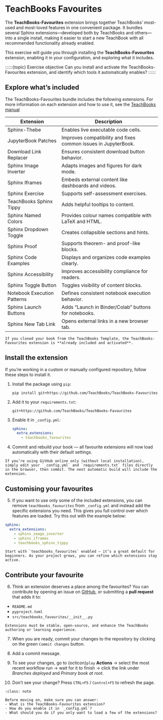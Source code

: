 # TeachBooks Favourites

The **TeachBooks-Favourites** extension brings together TeachBooks’ most-used and most-loved features in one convenient package. It bundles several Sphinx extensions—developed both by TeachBooks and others—into a single install, making it easier to start a new TeachBook with all recommended functionality already enabled.

This exercise will guide you through installing the **TeachBooks-Favourites** extension, enabling it in your configuration, and exploring what it includes.

::::::{topic} Exercise objective
Can you install and activate the TeachBooks-Favourites extension, and identify which tools it automatically enables?
::::::

## Explore what’s included

The TeachBooks-Favourites bundle includes the following extensions. For more information on each extension and how to use it, see the [TeachBooks manual](https://teachbooks.io/manual/features/favourites.html#)

| Extension                   | Description                                                    |
| --------------------------- | -------------------------------------------------------------- |
| Sphinx-Thebe                | Enables live executable code cells.                            |
| JupyterBook Patches         | Improves compatibility and fixes common issues in JupyterBook. |
| Download Link Replacer      | Ensures consistent download button behavior.                   |
| Sphinx Image Inverter       | Adapts images and figures for dark mode.                       |
| Sphinx Iframes              | Embeds external content like dashboards and videos.            |
| Sphinx Exercise             | Supports self-assessment exercises.                            |
| TeachBooks Sphinx Tippy     | Adds helpful tooltips to content.                              |
| Sphinx Named Colors         | Provides colour names compatible with LaTeX and HTML.          |
| Sphinx Dropdown Toggle      | Creates collapsible sections and hints.                        |
| Sphinx Proof                | Supports theorem- and proof-like blocks.                       |
| Sphinx Code Examples        | Displays and organizes code examples clearly.                  |
| Sphinx Accessibility        | Improves accessibility compliance for readers.                 |
| Sphinx Toggle Button        | Toggles visibility of content blocks.                          |
| Notebook Execution Patterns | Defines consistent notebook execution behavior.                |
| Sphinx Launch Buttons       | Adds “Launch in Binder/Colab” buttons for notebooks.           |
| Sphinx New Tab Link         | Opens external links in a new browser tab.                     |

```{note}
If you cloned your book from the TeachBooks Template, the TeachBooks-Favourites extension is **already included and activated**.
```

## Install the extension

If you’re working in a custom or manually configured repository, follow these steps to install it.

1. Install the package using `pip`:

   ```
   pip install git+https://github.com/TeachBooks/TeachBooks-Favourites
   ```

2. Add it to your `requirements.txt`:

   ```
   git+https://github.com/TeachBooks/TeachBooks-Favourites
   ```

3. Enable it in `_config.yml`:

   ```yaml
   sphinx:
     extra_extensions:
       - teachbooks_favourites
   ```

4. Commit and rebuild your book — all favourite extensions will now load automatically with their default settings.

```{tip}
If you’re using GitHub online only (without local installation), simply edit your `_config.yml` and `requirements.txt` files directly in the browser, then commit. The next automatic build will include the extension.
```

## Customising your favourites

5. If you want to use only some of the included extensions, you can remove `teachbooks_favourites` from `_config.yml` and instead add the specific extensions you need. This gives you full control over which features are loaded. Try this out with the example below:

```yaml
sphinx:
  extra_extensions:
    - sphinx_image_inverter
    - sphinx_iframes
    - teachbooks_sphinx_tippy
```


```{tip}
Start with `teachbooks_favourites` enabled — it’s a great default for beginners. As your project grows, you can refine which extensions stay active.
```

## Contribute your favourite

6. Think an extension deserves a place among the favourites? You can contribute by opening an issue on [GitHub](https://github.com/TeachBooks/TeachBooks-Favourites), or submitting a **pull request** that adds it to:

  * `README.md`
  * `pyproject.toml`
  * `src/teachbooks_favourites/__init__.py`

```{note}
Extensions must be stable, open-source, and enhance the TeachBooks authoring or learning experience.
```

7. When you are ready, commit your changes to the repository by clicking on the green `Commit changes` button.

8. Add a commit message.

9. To see your changes, go to {octicon}`play` **Actions** → select the most recent workflow run → wait for it to finish → click the link under *Branches deployed* and *Primary book at root*.

10. Don’t see your change? Press `CTRL+F5` / `Control+F5` to refresh the page.

```{admonition} Check your understanding
:class: note

Before moving on, make sure you can answer:
- What is the TeachBooks-Favourites extension?  
- How do you enable it in `_config.yml`?  
- What should you do if you only want to load a few of the extensions?  
```
